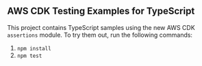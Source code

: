 ## AWS CDK Testing Examples for TypeScript

This project contains TypeScript samples using the new AWS CDK `assertions`
module. To try them out, run the following commands:

1. `npm install`
2. `npm test`
